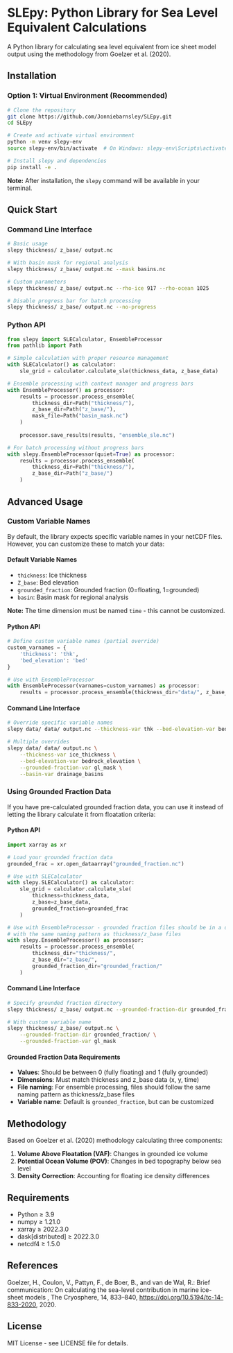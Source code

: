 # SLEpy: Python Library for Sea Level Equivalent Calculations

A Python library for calculating sea level equivalent from ice sheet model output using the methodology from Goelzer et al. (2020).

## Installation

### Option 1: Virtual Environment (Recommended)

```bash
# Clone the repository
git clone https://github.com/Jonniebarnsley/SLEpy.git
cd SLEpy

# Create and activate virtual environment
python -m venv slepy-env
source slepy-env/bin/activate  # On Windows: slepy-env\Scripts\activate

# Install slepy and dependencies
pip install -e .
```

**Note:** After installation, the `slepy` command will be available in your terminal.

## Quick Start

### Command Line Interface

```bash
# Basic usage
slepy thickness/ z_base/ output.nc

# With basin mask for regional analysis
slepy thickness/ z_base/ output.nc --mask basins.nc

# Custom parameters
slepy thickness/ z_base/ output.nc --rho-ice 917 --rho-ocean 1025

# Disable progress bar for batch processing
slepy thickness/ z_base/ output.nc --no-progress
```

### Python API

```python
from slepy import SLECalculator, EnsembleProcessor
from pathlib import Path

# Simple calculation with proper resource management
with SLECalculator() as calculator:
    sle_grid = calculator.calculate_sle(thickness_data, z_base_data)

# Ensemble processing with context manager and progress bars
with EnsembleProcessor() as processor:
    results = processor.process_ensemble(
        thickness_dir=Path("thickness/"),
        z_base_dir=Path("z_base/"),
        mask_file=Path("basin_mask.nc")
    )
    
    processor.save_results(results, "ensemble_sle.nc")

# For batch processing without progress bars
with slepy.EnsembleProcessor(quiet=True) as processor:
    results = processor.process_ensemble(
        thickness_dir=Path("thickness/"),
        z_base_dir=Path("z_base/")
    )
```

## Advanced Usage

### Custom Variable Names

By default, the library expects specific variable names in your netCDF files. However, you can customize these to match your data:

#### Default Variable Names
- `thickness`: Ice thickness
- `Z_base`: Bed elevation 
- `grounded_fraction`: Grounded fraction (0=floating, 1=grounded)
- `basin`: Basin mask for regional analysis

**Note:** The time dimension must be named `time` - this cannot be customized.

#### Python API

```python
# Define custom variable names (partial override)
custom_varnames = {
    'thickness': 'thk',
    'bed_elevation': 'bed'
}

# Use with EnsembleProcessor
with EnsembleProcessor(varnames=custom_varnames) as processor:
    results = processor.process_ensemble(thickness_dir="data/", z_base_dir="data/")
```

#### Command Line Interface

```bash
# Override specific variable names
slepy data/ data/ output.nc --thickness-var thk --bed-elevation-var bed

# Multiple overrides
slepy data/ data/ output.nc \
    --thickness-var ice_thickness \
    --bed-elevation-var bedrock_elevation \
    --grounded-fraction-var gl_mask \
    --basin-var drainage_basins
```

### Using Grounded Fraction Data

If you have pre-calculated grounded fraction data, you can use it instead of letting the library calculate it from floatation criteria:

#### Python API

```python
import xarray as xr

# Load your grounded fraction data
grounded_frac = xr.open_dataarray("grounded_fraction.nc")

# Use with SLECalculator
with slepy.SLECalculator() as calculator:
    sle_grid = calculator.calculate_sle(
        thickness=thickness_data, 
        z_base=z_base_data,
        grounded_fraction=grounded_frac
    )

# Use with EnsembleProcessor - grounded fraction files should be in a directory
# with the same naming pattern as thickness/z_base files
with slepy.EnsembleProcessor() as processor:
    results = processor.process_ensemble(
        thickness_dir="thickness/",
        z_base_dir="z_base/", 
        grounded_fraction_dir="grounded_fraction/"
    )
```

#### Command Line Interface

```bash
# Specify grounded fraction directory
slepy thickness/ z_base/ output.nc --grounded-fraction-dir grounded_fraction/

# With custom variable name
slepy thickness/ z_base/ output.nc \
    --grounded-fraction-dir grounded_fraction/ \
    --grounded-fraction-var gl_mask
```

#### Grounded Fraction Data Requirements

- **Values**: Should be between 0 (fully floating) and 1 (fully grounded)
- **Dimensions**: Must match thickness and z_base data (x, y, time)
- **File naming**: For ensemble processing, files should follow the same naming pattern as thickness/z_base files
- **Variable name**: Default is `grounded_fraction`, but can be customized

## Methodology

Based on Goelzer et al. (2020) methodology calculating three components:

1. **Volume Above Floatation (VAF)**: Changes in grounded ice volume
2. **Potential Ocean Volume (POV)**: Changes in bed topography below sea level
3. **Density Correction**: Accounting for floating ice density differences

## Requirements

- Python ≥ 3.9
- numpy ≥ 1.21.0
- xarray ≥ 2022.3.0  
- dask[distributed] ≥ 2022.3.0
- netcdf4 ≥ 1.5.0

## References

Goelzer, H., Coulon, V., Pattyn, F., de Boer, B., and van de Wal, R.: Brief communication: On calculating the sea-level contribution in marine ice-sheet models , The Cryosphere, 14, 833–840, https://doi.org/10.5194/tc-14-833-2020, 2020.

## License

MIT License - see LICENSE file for details.
